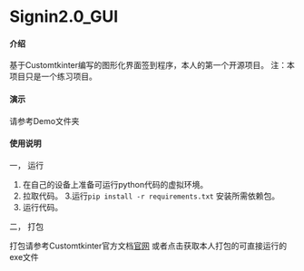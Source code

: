 # Signin2.0_GUI

#### 介绍
基于Customtkinter编写的图形化界面签到程序，本人的第一个开源项目。
注：本项目只是一个练习项目。

#### 演示
请参考Demo文件夹


#### 使用说明

一， 运行

1. 在自己的设备上准备可运行python代码的虚拟环境。
2. 拉取代码。
3.运行`pip install -r requirements.txt` 安装所需依赖包。
4. 运行代码。

二， 打包

打包请参考Customtkinter官方文档[官网](https://customtkinter.tomschimansky.com/documentation/packaging)
或者点击获取本人打包的可直接运行的exe文件